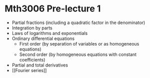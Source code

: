 # Mth3006 Pre-lecture 1

- Partial fractions (including a quadratic factor in the denominator)
- Integration by parts
- Laws of logarithms and exponentials
- Ordinary differential equations
	- First order (by separation of variables or as homogeneous equations)
	- Second order (by homogeneous equations with constant coefficients)
- Partial and total derivatives
- [[Fourier series]]
